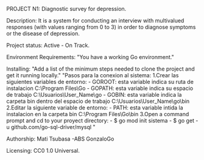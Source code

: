 PROJECT N1: Diagnostic survey for depression.

Description: 
	It is a system for conducting an interview with multivalued responses (with values ranging from 0 to 3) in order to diagnose symptoms or the disease of depression.

Project status: 
	Active - On Track.

Environment Requirements:
	"You have a working Go environment."

Installing:
	"Add a list of the minimum steps needed to clone the project and get it running locally."
	"Pasos para la conexion al sistema:
 	1.Crear las siguientes variables de entorno:
		- GOROOT: esta variable indica su ruta de instalacion C:\Program Files\Go
		- GOPATH: esta variable indica su espacio de trabajo C:\Usuarios\User_Name\go
		- GOBIN: esta variable indica la carpeta bin dentro del espacio de trabajo C:\Usuarios\User_Name\go\bin
	2.Editar la siguiente variable de entorno: 
		- PATH: esta variable intida la instalacion en la carpeta bin C:\Program Files\Go\bin
	3.Open a command prompt and cd to your proyect directory:
		- $ go mod init sistema
		- $ go get -u github.com/go-sql-driver/mysql "


Authorship:
	Mati
	Tsubasa
	-ABS
	GonzaloGo

Licensing:
	CC0 1.0 Universal.